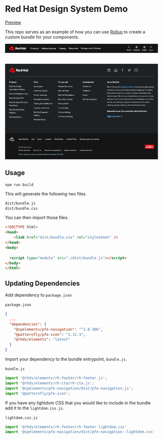 # Red Hat Design System Demo

[Preview](https://rollup-rhds-demo.vercel.app/)

This repo serves as an example of how you can use [Rollup](https://rollupjs.org/guide/en/) to create a custom bundle for your components.

![](./screenshot.png)

## Usage

```
npm run build
```

This will generate the following two files.

```bash
dist/bundle.js
dist/bundle.css
```

You can then import those files.

```html
<!DOCTYPE html>
<head>
	<link href="dist/bundle.css" rel="stylesheet" />
</head>
<body>

  <script type="module" src="./dist/bundle.js"></script>
</body>
</html>
```


## Updating Dependencies

Add dependency to `package.json`

`package.json`
```json
{
  ...
  "dependencies": {
    "@cpelements/pfe-navigation": "^1.0.106",
    "@patternfly/pfe-icon": "1.12.3",
    "@rhds/elements": "latest"
  }
}
```

Import your dependency to the bundle entrypoint, `bundle.js`.

`bundle.js`
```js
import '@rhds/elements/rh-footer/rh-footer.js';
import '@rhds/elements/rh-cta/rh-cta.js';
import '@cpelements/pfe-navigation/dist/pfe-navigation.js';
import '@patternfly/pfe-icon';
```

If you have any lightdom CSS that you would like to include in the bundle add it to the `lightdom.css.js`.

`lightdom.css.js`
```js
import '@rhds/elements/rh-footer/rh-footer-lightdom.css'
import '@cpelements/pfe-navigation/dist/pfe-navigation--lightdom.css'
```
